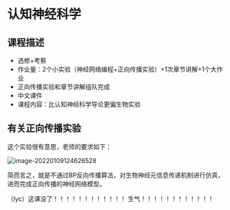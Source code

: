 # 认知神经科学



## 课程描述

- 选修+考察
- 作业量：2个小实验（神经网络编程+正向传播实验）+1次章节讲解+1个大作业
- 正向传播实验和章节讲解组队完成
- 中文课件
- 课程内容：比认知神经科学导论更偏生物实验


## 有关正向传播实验

这个实验很有意思，老师的要求如下：

![image-20220109124626528](https://user-images.githubusercontent.com/60317828/148771441-671d420b-b9cf-489e-a3a7-ea276a61ee47.png)

简而言之，就是不通过BP反向传播算法，对生物神经元信息传递机制进行仿真，进而完成正向传播的神经网络模型。


（lyc）这课没了！！！！！！！！！！！！
生气！！！！！！！！！！！！